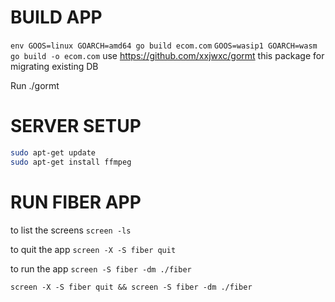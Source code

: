 # BUILD APP

`env GOOS=linux GOARCH=amd64 go build ecom.com`
`GOOS=wasip1 GOARCH=wasm go build -o ecom.com`
use https://github.com/xxjwxc/gormt this package for migrating existing DB

Run ./gormt

# SERVER SETUP

```bash
sudo apt-get update
sudo apt-get install ffmpeg
```

# RUN FIBER APP

to list the screens
`screen -ls`

to quit the app
`screen -X -S fiber quit`

to run the app
`screen -S fiber -dm ./fiber`

`screen -X -S fiber quit && screen -S fiber -dm ./fiber`
